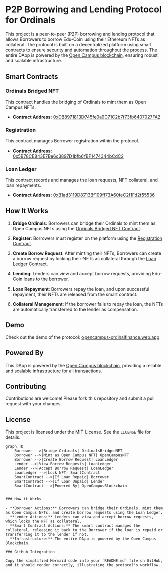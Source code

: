 # P2P Borrowing and Lending Protocol for Ordinals

This project is a peer-to-peer (P2P) borrowing and lending protocol that allows Borrowers to borrow Edu-Coin using their Ethereum NFTs as collateral. The protocol is built on a decentralized platform using smart contracts to ensure security and automation throughout the process. The entire DApp is powered by the [Open Campus blockchain](https://www.opencampus.xyz/), ensuring robust and scalable infrastructure.

## Smart Contracts

### Ordinals Bridged NFT
This contract handles the bridging of Ordinals to mint them as Open Campus NFTs.

- **Contract Address:** [0xDB8971813D745fe0a9C71C2b7f73fb6407027FA2](https://opencampus-codex.blockscout.com/address/0xDB8971813D745fe0a9C71C2b7f73fb6407027FA2?tab=contract)
  
### Registration
This contract manages Borrower registration within the protocol.

- **Contract Address:** [0x5B78CE843E7Be6c3897D1bfb6fBF1474344bCdC2](https://opencampus-codex.blockscout.com/address/0x5B78CE843E7Be6c3897D1bfb6fBF1474344bCdC2?tab=contract)

### Loan Ledger
This contract records and manages the loan requests, NFT collateral, and loan repayments.

- **Contract Address:** [0xB1ad3119D8713Bf109ff73A60feC2f1Fd2f55536](https://opencampus-codex.blockscout.com/address/0xB1ad3119D8713Bf109ff73A60feC2f1Fd2f55536?tab=contract)

## How It Works

1. **Bridge Ordinals**: Borrowers can bridge their Ordinals to mint them as Open Campus NFTs using the [Ordinals Bridged NFT Contract](https://opencampus-codex.blockscout.com/address/0xDB8971813D745fe0a9C71C2b7f73fb6407027FA2?tab=contract).

2. **Register**: Borrowers must register on the platform using the [Registration Contract](https://opencampus-codex.blockscout.com/address/0x5B78CE843E7Be6c3897D1bfb6fBF1474344bCdC2?tab=contract).

3. **Create Borrow Request**: After minting their NFTs, Borrowers can create a borrow request by locking their NFTs as collateral through the [Loan Ledger Contract](https://opencampus-codex.blockscout.com/address/0xB1ad3119D8713Bf109ff73A60feC2f1Fd2f55536?tab=contract).

4. **Lending**: Lenders can view and accept borrow requests, providing Edu-Coin loans to the borrower.

5. **Loan Repayment**: Borrowers repay the loan, and upon successful repayment, their NFTs are released from the smart contract.

6. **Collateral Management**: If the borrower fails to repay the loan, the NFTs are automatically transferred to the lender as compensation.

## Demo

Check out the demo of the protocol: [opencampus-ordinalfinance.web.app](https://opencampus-ordinalfinance.web.app)

## Powered By

This DApp is powered by the [Open Campus blockchain](https://www.opencampus.xyz/), providing a reliable and scalable infrastructure for all transactions.

## Contributing

Contributions are welcome! Please fork this repository and submit a pull request with your changes.

## License

This project is licensed under the MIT License. See the `LICENSE` file for details.

```mermaid
graph TD
    Borrower -->|Bridge Ordinals| OrdinalsBridgedNFT
    Borrower -->|Mint as Open Campus NFT| OpenCampusNFT
    Borrower -->|Create Borrow Request| LoanLedger
    Lender -->|View Borrow Requests| LoanLedger
    Lender -->|Accept Borrow Request| LoanLedger
    LoanLedger -->|Lock NFT| SmartContract
    SmartContract -->|If Loan Repaid| Borrower
    SmartContract -->|If Loan Unpaid| Lender
    SmartContract -->|Powered By| OpenCampusBlockchain


### How it Works

- **Borrower Actions:** Borrowers can bridge their Ordinals, mint them as Open Campus NFTs, and create borrow requests using the Loan Ledger.
- **Lender Actions:** Lenders can view and accept borrow requests, which locks the NFT as collateral.
- **Smart Contract Actions:** The smart contract manages the collateral, releasing it back to the Borrower if the loan is repaid or transferring it to the lender if not.
- **Infrastructure:** The entire DApp is powered by the Open Campus Blockchain.

### GitHub Integration

Copy the simplified Mermaid code into your `README.md` file on GitHub, and it should render correctly, illustrating the protocol's workflow.
